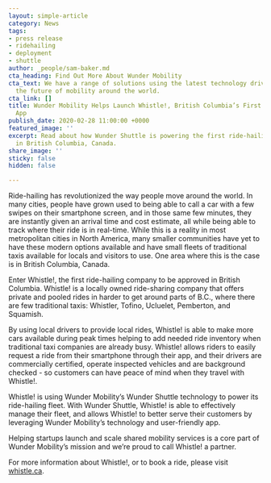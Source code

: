 ```yaml
---
layout: simple-article
category: News
tags:
- press release
- ridehailing
- deployment
- shuttle
author: _people/sam-baker.md
cta_heading: Find Out More About Wunder Mobility
cta_text: We have a range of solutions using the latest technology driving forward
  the future of mobility around the world.
cta_link: []
title: Wunder Mobility Helps Launch Whistle!, British Columbia’s First Ride-Hailing
  App
publish_date: 2020-02-28 11:00:00 +0000
featured_image: ''
excerpt: Read about how Wunder Shuttle is powering the first ride-hailing company
  in British Columbia, Canada.
share_image: ''
sticky: false
hidden: false

---
```

Ride-hailing has revolutionized the way people move around the world. In many cities, people have grown used to being able to call a car with a few swipes on their smartphone screen, and in those same few minutes, they are instantly given an arrival time and cost estimate, all while being able to track where their ride is in real-time. While this is a reality in most metropolitan cities in North America, many smaller communities have yet to have these modern options available and have small fleets of traditional taxis available for locals and visitors to use. One area where this is the case is in British Columbia, Canada.

Enter Whistle!, the first ride-hailing company to be approved in British Columbia. Whistle! is a locally owned ride-sharing company that offers private and pooled rides in harder to get around parts of B.C., where there are few traditional taxis: Whistler, Tofino, Ucluelet, Pemberton, and Squamish.

By using local drivers to provide local rides, Whistle! is able to make more cars available during peak times helping to add needed ride inventory when traditional taxi companies are already busy. Whistle! allows riders to easily request a ride from their smartphone through their app, and their drivers are commercially certified, operate inspected vehicles and are background checked - so customers can have peace of mind when they travel with Whistle!.

Whistle! is using Wunder Mobility’s Wunder Shuttle technology to power its ride-hailing fleet. With Wunder Shuttle, Whistle! is able to effectively manage their fleet, and allows Whistle! to better serve their customers by leveraging Wunder Mobility’s technology and user-friendly app.

Helping startups launch and scale shared mobility services is a core part of Wunder Mobility’s mission and we’re proud to call Whistle! a partner.

For more information about Whistle!, or to book a ride, please visit [whistle.ca](https://www.whistle.ca/).